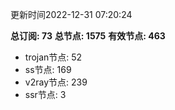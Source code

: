 更新时间2022-12-31 07:20:24

**总订阅: 73**
**总节点: 1575**
**有效节点: 463**
- trojan节点: 52
- ss节点: 169
- v2ray节点: 239
- ssr节点: 3
